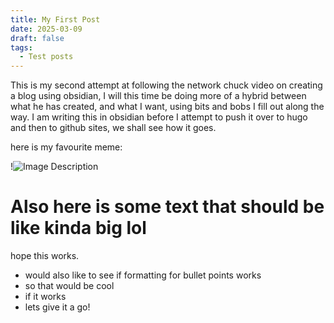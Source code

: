 ```yaml
---
title: My First Post
date: 2025-03-09
draft: false
tags:
  - Test posts
---
```



This is my second attempt at following the network chuck video on creating a blog using obsidian, I will this time be doing more of a hybrid between what he has created, and what I want, using bits and bobs I fill out along the way. I am writing this in obsidian before I attempt to push it over to hugo and then to github sites, we shall see how it goes.

here is my favourite meme:

!![Image Description](/images/My%20first%20post-20250309170449239.png)

# Also here is some text that should be like kinda big lol
hope this works.
- would also like to see if formatting for bullet points works
- so that would be cool
- if it works
- lets give it a go!

